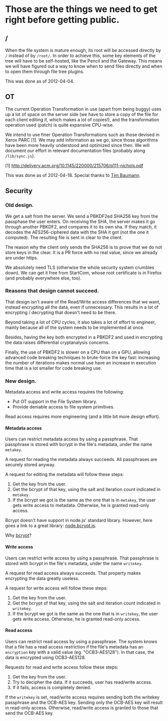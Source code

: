 # Those are the things we need to get right before getting public.


## /

When the file system is mature enough, its root will be accessed directly by `/`
instead of by `/root/`.  In order to achieve this, some key elements of the tree
will have to be self-hosted, like the Pencil and the Gateway.  This means we
will have figured out a way to know when to send files directly and when to open
them through file tree plugins.

This was done as of 2012-04-04.


## OT

The current Operation Transformation in use (apart from being buggy) uses up a
lot of space on the server side (we have to store a copy of the file for each
client editing it, which makes a lot of copies!), and the transformation
operation used (patch) is quite expansive CPU-wise.

We intend to use finer Operation Transformations such as those devised in Xerox
PARC [1]. We may add information as we go, since those algorithms have been more
heavily understood and optimized since then. We will document our effort in
relevant documentation files (probably along `/lib/sync.js`).

  [1] http://delivery.acm.org/10.1145/220000/215706/p111-nichols.pdf

This was done as of 2012-04-18. Special thanks to
[Tim Baumann](https://github.com/timjb/javascript-operational-transformation).


## Security

### Old design.

We get a salt from the server.  We send a PBKDF2ed SHA256 key from the
passphase the user enters.  On receiving the SHA, the server makes it go
through another PBKDF2, and compares it to its own sha.  If they match,
it decodes the AES256-ciphered data with the SHA it got (not the one it
computed).  The resulting file is sent in clear to the client.

The reason why the client only sends the SHA256 is to prove that we do not
store keys in the clear.  It is a PR force with no real value, since we
already are under https.

We absolutely need TLS (otherwise the whole security system crumbles down).
We can get it free from StartCom, whose root certificate is in Firefox (and
probably everywhere else, too).

### Reasons that design cannot succeed.

That design isn't aware of the Read/Write access differences that we want,
instead encrypting all the data, even if unnecessary. This results in a lot of
encrypting / decrypting that doesn't need to be there.

Beyond taking a lot of CPU cycles, it also takes a lot of effort to engineer,
mainly because all of the system needs to be implemented at once.

Besides, having the key both encrypted in a PBKDF2 and used in encrypting the
data raises differential cryptanalysis concerns.

Finally, the use of PBKDF2 is slower on a CPU than on a GPU, allowing advanced
code breaking techniques to brute-force the key fast: increasing the number of
iterations makes normal use have an increase in execution time that is a lot
smaller for code breaking use.

### New design.

Metadata access and write access requires the following:

- Put OT support in the File System library.
- Provide deniable access to file system primitives.

Read access requires more engineering (and a little bit more design effort).

#### Metadata access

Users can restrict metadata access by using a passphrase. That passphrase is
stored with bcrypt in the file's metadata, under the name `metakey`.

A request for reading the metadata always succeeds. All passphrases are securely
stored anyway.

A request for editing the metadata will follow these steps:

1. Get the key from the user.
2. Get the bcrypt of that key, using the salt and iteration count indicated in
   `metakey`.
3. If the bcrypt we got is the same as the one that is in `metakey`, the user
   gets write access to metadata. Otherwise, he is granted read-only access.

Bcrypt doesn't have support in node.js' standard library. However, here goes a
link to a great library:
[node.bcrypt.js](https://github.com/ncb000gt/node.bcrypt.js).

Why [bcrypt](http://codahale.com/how-to-safely-store-a-password/)?

#### Write access

Users can restrict write access by using a passphrase. That passphrase is stored
with bcrypt in the file's metadata, under the name `writekey`.

A request for read access always succeeds. That property makes encrypting the
data greatly useless.

A request for write access will follow these steps:

1. Get the key from the user.
2. Get the bcrypt of that key, using the salt and iteration count indicated in
   `writekey`.
3. If the bcrypt we got is the same as the one that is in `writekey`, the user
   gets write access. Otherwise, he is granted read-only access.

#### Read access

Users can restrict read access by using a passphrase. The system knows that a
file has a read access restriction if the file's metadata has an `encryption`
key with a valid value (eg. "OCB3-AES128"). In that case, the data is encrypted
using OCB3-AES128.

Requests for read and write access follow these steps:

1. Get the key from the user.
2. Try to decipher the data. If it succeeds, user has read/write access.
3. If it fails, access is completely denied.

If the `writekey` is set, read/write access requires sending both the writekey
passphrase and the OCB-AES key. Sending only the OCB-AES key will result in
read-only access. Otherwise, read/write access is granted to those that send the
OCB-AES key.


